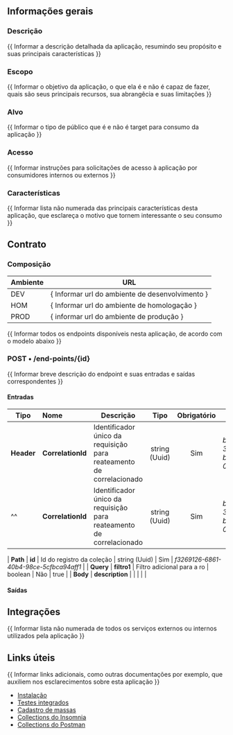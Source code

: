 ## Informações gerais
### Descrição
{{ Informar a descrição detalhada da aplicação, resumindo seu propósito e suas principais características }}

### Escopo
{{ Informar o objetivo da aplicação, o que ela é e não é capaz de fazer, quais são seus principais recursos, sua abrangêcia e suas limitações }}

### Alvo
{{ Informar o tipo de público que é e não é target para consumo da aplicação }}

### Acesso
{{ Informar instruções para solicitações de acesso à aplicação por consumidores internos ou externos }}

### Características
{{ Informar lista não numerada das principais características desta aplicação, que esclareça o motivo que tornem interessante o seu consumo }}

## Contrato
### Composição

| Ambiente | URL                                             |
|----------|-------------------------------------------------|
| DEV      | { Informar url do ambiente de desenvolvimento } |
| HOM      | { Informar url do ambiente de homologação }     |
| PROD     | { informar url do ambiente de produção }        |

{{ Informar todos os endpoints disponíveis nesta aplicação, de acordo com o modelo abaixo }}

### POST • /end-points/{id}
{{ Informar breve descrição do endpoint e suas entradas e saídas correspondentes }}

#### Entradas

| Tipo       | Nome              | Descrição                                                            |     Tipo      | Obrigatório | Exemplo                                |
|------------|:------------------|----------------------------------------------------------------------|:-------------:|:-----------:|----------------------------------------|
| **Header** | **CorrelationId** | Identificador único da requisição para reateamento de correlacionado | string (Uuid) |     Sim     | _b72645e9-3bfb-4423-b983-0e7d47c425a5_ |
| ^^         | **CorrelationId** | Identificador único da requisição para reateamento de correlacionado | string (Uuid) |     Sim     | _b72645e9-3bfb-4423-b983-0e7d47c425a5_ |

| **Path**   | **id**            | Id do registro da coleção                                            | string (Uuid) |     Sim     | _f3269126-6861-40b4-98ce-5cfbca94aff1_ |
| **Query**  | **filtro1**       | Filtro adicional para a ro                                           |    boolean    |     Não     | true                                   |
| **Body**   | **description**   |                                                                      |               |             |                                        |

#### Saídas

## Integrações
{{ Informar lista não numerada de todos os serviços externos ou internos utilizados pela aplicação }}

## Links úteis
{{  Informar links adicionais, como outras documentações por exemplo, que auxiliem nos esclarecimentos sobre esta aplicação }}

- [Instalação](../README.md)
- [Testes integrados](../tests/README.md)
- [Cadastro de massas](.)
- [Collections do Insomnia](.)
- [Collections do Postman](.)
